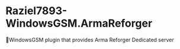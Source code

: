 # Raziel7893-WindowsGSM.ArmaReforger
🧩WindowsGSM plugin that provides Arma Reforger Dedicated server
